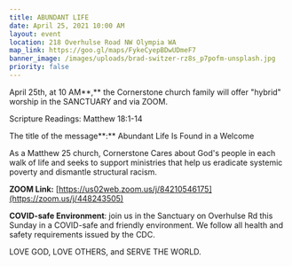 ```yaml
---
title: ABUNDANT LIFE
date: April 25, 2021 10:00 AM
layout: event
location: 218 Overhulse Road NW Olympia WA
map_link: https://goo.gl/maps/FykeCyepBDwUDmeF7
banner_image: /images/uploads/brad-switzer-rz8s_p7pofm-unsplash.jpg
priority: false
---
```

April 25th, at 10 AM**,** the Cornerstone church family will offer "hybrid" worship in the SANCTUARY and via ZOOM.  

Scripture Readings: Matthew 18:1-14

The title of the message**:** Abundant Life Is Found in a Welcome

As a Matthew 25 church, Cornerstone Cares about God's people in each walk of life and seeks to support ministries that help us eradicate systemic poverty and dismantle structural racism.

**ZOOM Link:** [https://us02web.zoom.us/j/84210546175](https://zoom.us/j/448243505)

**COVID-safe Environment**: join us in the Sanctuary on Overhulse Rd this Sunday in a COVID-safe and friendly environment. We follow all health and safety requirements issued by the CDC.

LOVE GOD, LOVE OTHERS, and SERVE THE WORLD.